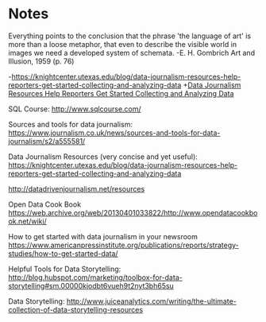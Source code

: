 # Notes

Everything points to the conclusion that the phrase 'the language of art' is more than a loose metaphor, that even to describe the visible world in images we need a developed system of schemata. -E. H. Gombrich Art and Illusion, 1959 (p. 76)

-https://knightcenter.utexas.edu/blog/data-journalism-resources-help-reporters-get-started-collecting-and-analyzing-data
+[Data Journalism Resources Help Reporters Get Started Collecting and Analyzing Data](https://knightcenter.utexas.edu/blog/data-journalism-resources-help-reporters-get-started-collecting-and-analyzing-data)

SQL Course:
http://www.sqlcourse.com/

Sources and tools for data journalism:
https://www.journalism.co.uk/news/sources-and-tools-for-data-journalism/s2/a555581/

Data Journalism Resources (very concise and yet useful):
https://knightcenter.utexas.edu/blog/data-journalism-resources-help-reporters-get-started-collecting-and-analyzing-data

http://datadrivenjournalism.net/resources

Open Data Cook Book
https://web.archive.org/web/20130401033822/http://www.opendatacookbook.net/wiki/

How to get started with data journalism in your newsroom
https://www.americanpressinstitute.org/publications/reports/strategy-studies/how-to-get-started-data/

Helpful Tools for Data Storytelling:
http://blog.hubspot.com/marketing/toolbox-for-data-storytelling#sm.00000kjodbt6vueh9t2nyt3bh65su

Data Storytelling:
http://www.juiceanalytics.com/writing/the-ultimate-collection-of-data-storytelling-resources
